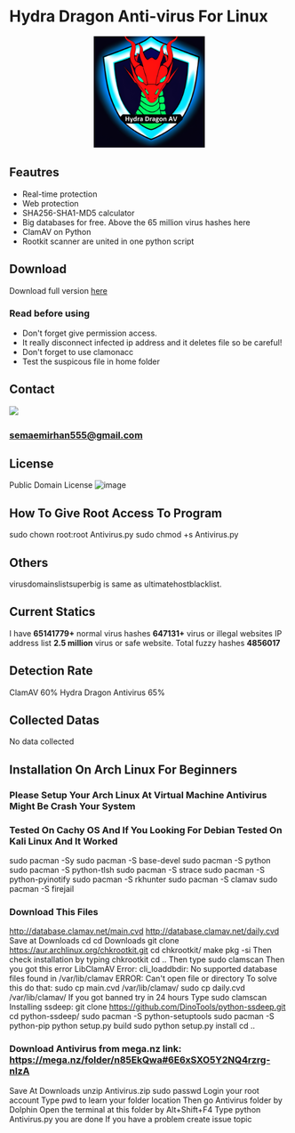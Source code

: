 # Hydra Dragon Anti-virus For Linux

<p align="center">
<img src="assets/logo.png" width= 200px>
</p>

## Feautres

- Real-time protection
- Web protection
- SHA256-SHA1-MD5 calculator
- Big databases for free. Above the 65 million virus hashes here
- ClamAV on Python
- Rootkit scanner are united in one python script
## Download

Download full version [here](https://mega.nz/folder/n85EkQwa#6E6xSXO5Y2NQ4rzrg-nIzA)

### Read before using

- Don't forget give permission access.
- It really disconnect infected ip address and it deletes file so be careful!
- Don't forget to use clamonacc
- Test the suspicous file in home folder
## Contact
<a href="https://discord.gg/W2N27aF5"><img src="https://img.shields.io/discord/72895893221067986?style=flat-square&logo=appveyor"></a>
### semaemirhan555@gmail.com
## License
Public Domain License ![image](https://github.com/HydraDragonAntivirus/Hydra-Dragon-Antivirus-Linux/assets/142328963/c2679d99-7255-404b-aa5a-0e123d793645)
## How To Give Root Access To Program
sudo chown root:root Antivirus.py
sudo chmod +s Antivirus.py
## Others
virusdomainslistsuperbig is same as ultimatehostblacklist.
## Current Statics
I have **65141779+** normal virus hashes **647131+** virus or illegal websites IP address list  **2.5 million** virus or safe website. Total fuzzy hashes
**4856017**
## Detection Rate
ClamAV 60% Hydra Dragon Antivirus 65%
## Collected Datas
No data collected
## Installation On Arch Linux For Beginners
### Please Setup Your Arch Linux At Virtual Machine Antivirus Might Be Crash Your System
### Tested On Cachy OS And If You Looking For Debian Tested On Kali Linux And It Worked
sudo pacman -Sy
sudo pacman -S base-devel
sudo pacman -S python
sudo pacman -S python-tlsh
sudo pacman -S strace
sudo pacman -S python-pyinotify
sudo pacman -S rkhunter
sudo pacman -S clamav
sudo pacman -S firejail
### Download This Files
http://database.clamav.net/main.cvd
http://database.clamav.net/daily.cvd
Save at Downloads
cd
cd Downloads
git clone https://aur.archlinux.org/chkrootkit.git
cd chkrootkit/
make pkg -si
Then check installation by typing chkrootkit
cd ..
Then type sudo clamscan
Then you got this error LibClamAV Error: cli_loaddbdir: No supported database files found in /var/lib/clamav
ERROR: Can't open file or directory 
To solve this do that:
sudo cp main.cvd /var/lib/clamav/
sudo cp daily.cvd /var/lib/clamav/
If you got banned try in 24 hours
Type sudo clamscan
Installing ssdeep:
git clone https://github.com/DinoTools/python-ssdeep.git
cd python-ssdeep/
sudo pacman -S python-setuptools
sudo pacman -S python-pip
python setup.py build
sudo python setup.py install
cd ..
### Download Antivirus from mega.nz link: https://mega.nz/folder/n85EkQwa#6E6xSXO5Y2NQ4rzrg-nIzA
Save At Downloads
unzip Antivirus.zip
sudo passwd
Login your root account
Type pwd to learn your folder location
Then go Antivirus folder by Dolphin 
Open the terminal at this folder by Alt+Shift+F4
Type python Antivirus.py you are done
If you have a problem create issue topic
